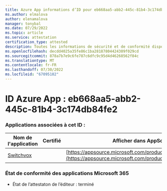 ```yaml
---
title: Azure App informations d’ID pour eb668aa5-abb2-445c-81b4-3c174db84fe2
ms.author: elmalova
author: elenamalova
manager: tonybal
ms.date: 07/29/2022
ms.topic: article
ms.service: attestation
certification_type: attested
description: Toutes les informations de sécurité et de conformité disponibles pour eb668aa5-abb2-445c-81b4-3c174db84fe2.
ms.openlocfilehash: decdd4025a35fe86c1ba28187804424309f029cd
ms.sourcegitcommit: 878a7b7e9c6fe787c6dfc9c95d4d46268562f84c
ms.translationtype: MT
ms.contentlocale: fr-FR
ms.lasthandoff: 07/30/2022
ms.locfileid: "67095102"
---
```

# <a name="azure-app-id-eb668aa5-abb2-445c-81b4-3c174db84fe2"></a>ID Azure App : eb668aa5-abb2-445c-81b4-3c174db84fe2


### <a name="apps-associated-with-this-id"></a>Applications associées à cet ID :
| **Nom de l'application** | **Certifié** | **Afficher dans AppSource** |
|--------------|---------------|-----------------------|
| [Switchvox](../forward/WA200001535.md) |  | [https://appsource.microsoft.com/product/office/WA200001535](https://appsource.microsoft.com/product/office/WA200001535) |

### <a name="microsoft-365-app-compliance-status"></a>État de conformité des applications Microsoft 365
- État de l’attestaton de l’éditeur : terminé
